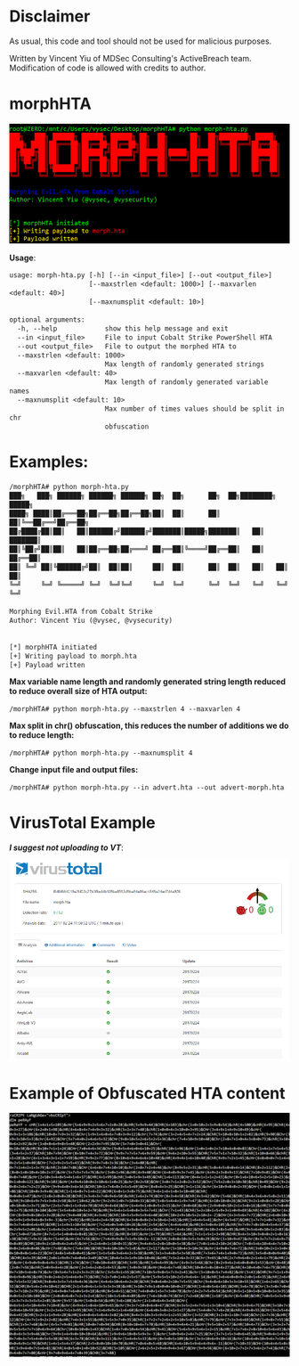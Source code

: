 Disclaimer
==========
As usual, this code and tool should not be used for malicious purposes.

Written by Vincent Yiu of MDSec Consulting's ActiveBreach team. Modification of code is allowed with credits to author.

morphHTA
========

<img src="example.png">

<b>Usage</b>: 
```
usage: morph-hta.py [-h] [--in <input_file>] [--out <output_file>]
                    [--maxstrlen <default: 1000>] [--maxvarlen <default: 40>]
                    [--maxnumsplit <default: 10>]

optional arguments:
  -h, --help            show this help message and exit
  --in <input_file>     File to input Cobalt Strike PowerShell HTA
  --out <output_file>   File to output the morphed HTA to
  --maxstrlen <default: 1000>
                        Max length of randomly generated strings
  --maxvarlen <default: 40>
                        Max length of randomly generated variable names
  --maxnumsplit <default: 10>
                        Max number of times values should be split in chr
                        obfuscation
```



Examples:
=========
```
/morphHTA# python morph-hta.py
﻿███╗   ███╗ ██████╗ ██████╗ ██████╗ ██╗  ██╗      ██╗  ██╗████████╗ █████╗
████╗ ████║██╔═══██╗██╔══██╗██╔══██╗██║  ██║      ██║  ██║╚══██╔══╝██╔══██╗
██╔████╔██║██║   ██║██████╔╝██████╔╝███████║█████╗███████║   ██║   ███████║
██║╚██╔╝██║██║   ██║██╔══██╗██╔═══╝ ██╔══██║╚════╝██╔══██║   ██║   ██╔══██║
██║ ╚═╝ ██║╚██████╔╝██║  ██║██║     ██║  ██║      ██║  ██║   ██║   ██║  ██║
╚═╝     ╚═╝ ╚═════╝ ╚═╝  ╚═╝╚═╝     ╚═╝  ╚═╝      ╚═╝  ╚═╝   ╚═╝   ╚═╝  ╚═╝

Morphing Evil.HTA from Cobalt Strike
Author: Vincent Yiu (@vysec, @vysecurity)


[*] morphHTA initiated
[+] Writing payload to morph.hta
[+] Payload written
```


<b>Max variable name length and randomly generated string length reduced to reduce overall size of HTA output:</b>

`/morphHTA# python morph-hta.py --maxstrlen 4 --maxvarlen 4`


<b>Max split in chr() obfuscation, this reduces the number of additions we do to reduce length:</b>

`/morphHTA# python morph-hta.py --maxnumsplit 4`


<b>Change input file and output files:</b>

`/morphHTA# python morph-hta.py --in advert.hta --out advert-morph.hta`




VirusTotal Example 
==================

<b><i>I suggest not uploading to VT</i></b>:

<img src="virustotal.png">




Example of Obfuscated HTA content
=================================
<img src="exampleobf.png">
